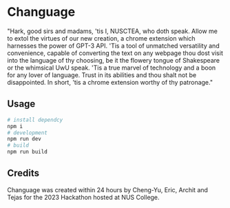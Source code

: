 # Changuage

"Hark, good sirs and madams, 'tis I, NUSCTEA, who doth speak. Allow me to extol the virtues of our new creation, a chrome extension which harnesses the power of GPT-3 API. 'Tis a tool of unmatched versatility and convenience, capable of converting the text on any webpage thou dost visit into the language of thy choosing, be it the flowery tongue of Shakespeare or the whimsical UwU speak. 'Tis a true marvel of technology and a boon for any lover of language. Trust in its abilities and thou shalt not be disappointed. In short, 'tis a chrome extension worthy of thy patronage."


## Usage

```bash
# install dependcy
npm i
# development
npm run dev
# build
npm run build
```

## Credits

Changuage was created within 24 hours by Cheng-Yu, Eric, Archit and Tejas for the 2023 Hackathon hosted at NUS College.